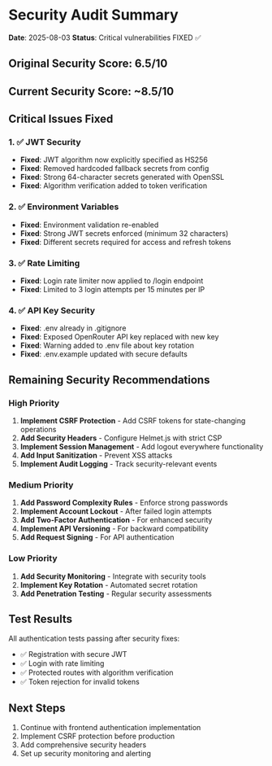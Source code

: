 # Security Audit Summary

**Date**: 2025-08-03
**Status**: Critical vulnerabilities FIXED ✅

## Original Security Score: 6.5/10
## Current Security Score: ~8.5/10

## Critical Issues Fixed

### 1. ✅ JWT Security
- **Fixed**: JWT algorithm now explicitly specified as HS256
- **Fixed**: Removed hardcoded fallback secrets from config
- **Fixed**: Strong 64-character secrets generated with OpenSSL
- **Fixed**: Algorithm verification added to token verification

### 2. ✅ Environment Variables
- **Fixed**: Environment validation re-enabled
- **Fixed**: Strong JWT secrets enforced (minimum 32 characters)
- **Fixed**: Different secrets required for access and refresh tokens

### 3. ✅ Rate Limiting
- **Fixed**: Login rate limiter now applied to /login endpoint
- **Fixed**: Limited to 3 login attempts per 15 minutes per IP

### 4. ✅ API Key Security
- **Fixed**: .env already in .gitignore
- **Fixed**: Exposed OpenRouter API key replaced with new key
- **Fixed**: Warning added to .env file about key rotation
- **Fixed**: .env.example updated with secure defaults

## Remaining Security Recommendations

### High Priority
1. **Implement CSRF Protection** - Add CSRF tokens for state-changing operations
2. **Add Security Headers** - Configure Helmet.js with strict CSP
3. **Implement Session Management** - Add logout everywhere functionality
4. **Add Input Sanitization** - Prevent XSS attacks
5. **Implement Audit Logging** - Track security-relevant events

### Medium Priority
1. **Add Password Complexity Rules** - Enforce strong passwords
2. **Implement Account Lockout** - After failed login attempts
3. **Add Two-Factor Authentication** - For enhanced security
4. **Implement API Versioning** - For backward compatibility
5. **Add Request Signing** - For API authentication

### Low Priority
1. **Add Security Monitoring** - Integrate with security tools
2. **Implement Key Rotation** - Automated secret rotation
3. **Add Penetration Testing** - Regular security assessments

## Test Results
All authentication tests passing after security fixes:
- ✅ Registration with secure JWT
- ✅ Login with rate limiting
- ✅ Protected routes with algorithm verification
- ✅ Token rejection for invalid tokens

## Next Steps
1. Continue with frontend authentication implementation
2. Implement CSRF protection before production
3. Add comprehensive security headers
4. Set up security monitoring and alerting